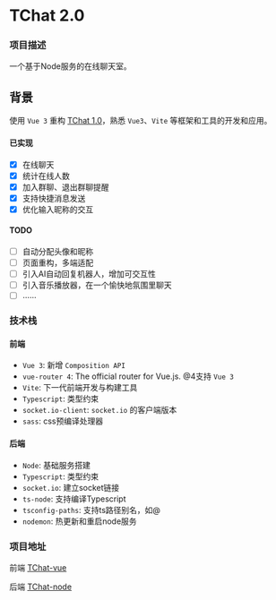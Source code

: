 # TChat 2.0

### 项目描述

一个基于Node服务的在线聊天室。

## 背景

使用 `Vue 3` 重构 [TChat 1.0](node/TChat)，熟悉 `Vue3`、`Vite` 等框架和工具的开发和应用。

#### 已实现

- [x] 在线聊天
- [x] 统计在线人数
- [x] 加入群聊、退出群聊提醒
- [x] 支持快捷消息发送
- [x] 优化输入昵称的交互

#### TODO

- [ ] 自动分配头像和昵称
- [ ] 页面重构，多端适配
- [ ] 引入AI自动回复机器人，增加可交互性
- [ ] 引入音乐播放器，在一个愉快地氛围里聊天
- [ ] ……

### 技术栈

#### 前端

+ `Vue 3`: 新增 `Composition API`
+ `vue-router 4`: The official router for Vue.js. @4支持 `Vue 3`
+ `Vite`: 下一代前端开发与构建工具
+ `Typescript`: 类型约束
+ `socket.io-client`: `socket.io` 的客户端版本
+ `sass`: css预编译处理器

#### 后端

+ `Node`: 基础服务搭建
+ `Typescript`: 类型约束
+ `socket.io`: 建立socket链接
+ `ts-node`: 支持编译Typescript
+ `tsconfig-paths`: 支持ts路径别名，如@
+ `nodemon`: 热更新和重启node服务

### 项目地址

前端
[TChat-vue](https://github.com/AWhiteMouse/TChat-vue)

后端
[TChat-node](https://github.com/AWhiteMouse/TChat-node)

